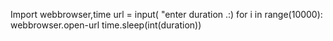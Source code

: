 Import webbrowser,time url = input( "enter duration .:) for i in range(10000): webbrowser.open-url time.sleep(int(duration))

